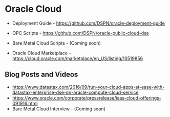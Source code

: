 # Oracle Cloud

* Deployment Guide - https://github.com/DSPN/oracle-deployment-guide

* OPC Scripts	- https://github.com/DSPN/oracle-public-cloud-dse
* Bare Metal Cloud Scripts - (Coming soon)
* Oracle Cloud Marketplace - https://cloud.oracle.com/marketplace/en_US/listing/10519856

## Blog Posts and Videos
* https://www.datastax.com/2016/09/run-your-cloud-apps-at-ease-with-datastax-enterprise-dse-on-oracle-compute-cloud-service
* https://www.oracle.com/corporate/pressrelease/iaas-cloud-offerings-091916.html
* Bare Metal Cloud Interview - (Coming soon)
